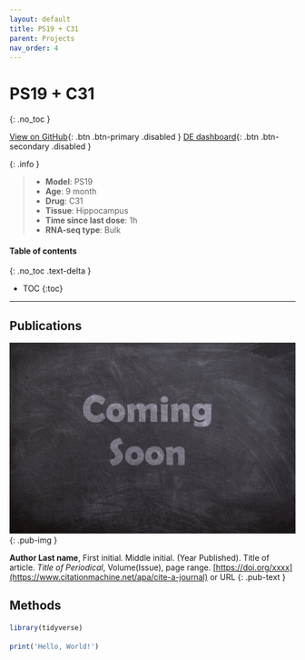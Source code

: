 ```yaml
---
layout: default
title: PS19 + C31
parent: Projects
nav_order: 4
---
```


# PS19 + C31
{: .no_toc }

[View on GitHub](#){: .btn .btn-primary .disabled }
[DE dashboard](#){: .btn .btn-secondary .disabled }

{: .info }
> - **Model**: PS19
> - **Age**: 9 month
> - **Drug**: C31
> - **Tissue**: Hippocampus
> - **Time since last dose**: 1h
> - **RNA-seq type**: Bulk

#### Table of contents
{: .no_toc .text-delta }

- TOC
{:toc}

---

## Publications

[![](/assets/images/coming-soon.jpg)](https://pixabay.com/photos/coming-soon-chalk-board-blackboard-2550190/)
{: .pub-img }

**Author Last name**, First initial. Middle initial. (Year Published). Title of article. _Title of Periodical_, Volume(Issue), page range. [https://doi.org/xxxx](https://www.citationmachine.net/apa/cite-a-journal) or URL
{: .pub-text }

## Methods

```r
library(tidyverse)

print('Hello, World!')
```
